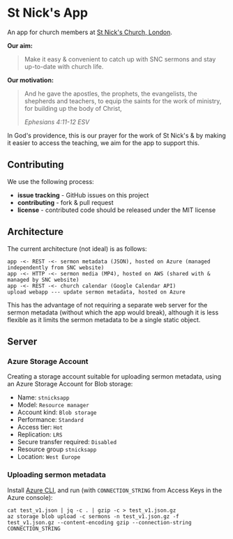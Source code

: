 # St Nick's App

An app for church members at [St Nick's Church, London](https://www.stnickschurch.org.uk/).

**Our aim:**
> Make it easy & convenient to catch up with SNC sermons and stay up-to-date with church life.

**Our motivation:**
> And he gave the apostles, the prophets, the evangelists, the shepherds and teachers, to equip the saints for the work of ministry, for building up the body of Christ,
>
> _Ephesians 4:11-12 ESV_

In God's providence, this is our prayer for the work of St Nick's & by making it easier to access the teaching, we aim for the app to support this.

## Contributing

We use the following process:

 - **issue tracking** - GitHub issues on this project
 - **contributing** - fork & pull request
 - **license** - contributed code should be released under the MIT license

## Architecture

The current architecture (not ideal) is as follows:

    app -<- REST -<- sermon metadata (JSON), hosted on Azure (managed independently from SNC website)
    app -<- HTTP -<- sermon media (MP4), hosted on AWS (shared with & managed by SNC website)
    app -<- REST -<- church calendar (Google Calendar API)
    upload webapp --- update sermon metadata, hosted on Azure

This has the advantage of not requiring a separate web server for the sermon metadata (without which the app would break), although it is less flexible as it limits the sermon metadata to be a single static object.

## Server

### Azure Storage Account

Creating a storage account suitable for uploading sermon metadata, using an Azure Storage Account for Blob storage:

 - Name: `stnicksapp`
 - Model: `Resource manager`
 - Account kind: `Blob storage`
 - Performance: `Standard`
 - Access tier: `Hot`
 - Replication: `LRS`
 - Secure transfer required: `Disabled`
 - Resource group `stnicksapp`
 - Location: `West Europe`

### Uploading sermon metadata

Install [Azure CLI](https://docs.microsoft.com/en-us/cli/azure/install-azure-cli?view=azure-cli-latest), and run (with `CONNECTION_STRING` from Access Keys in the Azure console):

    cat test_v1.json | jq -c . | gzip -c > test_v1.json.gz
    az storage blob upload -c sermons -n test_v1.json.gz -f test_v1.json.gz --content-encoding gzip --connection-string CONNECTION_STRING
